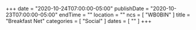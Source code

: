 +++
date = "2020-10-24T07:00:00-05:00"
publishDate = "2020-10-23T07:00:00-05:00"
endTime = ""
location = ""
ncs = [ "WB0BIN" ]
title = "Breakfast Net"
categories = [ "Social" ]
dates = [ "" ]
+++
